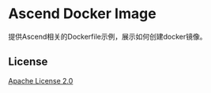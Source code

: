 # Ascend Docker Image

提供Ascend相关的Dockerfile示例，展示如何创建docker镜像。

## License

[Apache License 2.0](LICENSE)
